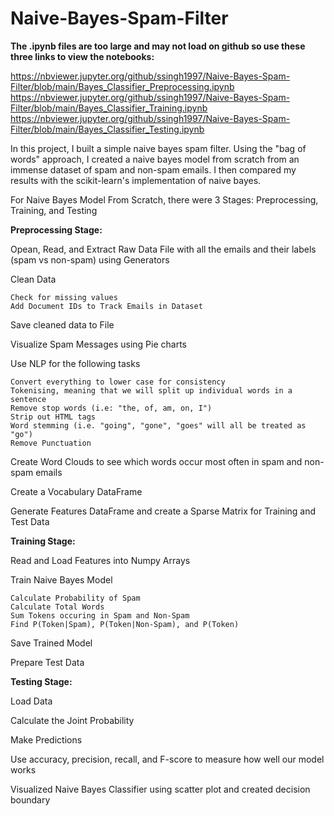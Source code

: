 # Naive-Bayes-Spam-Filter

<b>The .ipynb files are too large and may not load on github so use these three links to view the notebooks:</b>

https://nbviewer.jupyter.org/github/ssingh1997/Naive-Bayes-Spam-Filter/blob/main/Bayes_Classifier_Preprocessing.ipynb
https://nbviewer.jupyter.org/github/ssingh1997/Naive-Bayes-Spam-Filter/blob/main/Bayes_Classifier_Training.ipynb
https://nbviewer.jupyter.org/github/ssingh1997/Naive-Bayes-Spam-Filter/blob/main/Bayes_Classifier_Testing.ipynb

In this project, I built a simple naive bayes spam filter. Using the "bag of words" approach, I created a naive bayes model from scratch from an immense dataset of spam and non-spam emails. I then compared my results with the scikit-learn's implementation of naive bayes.

For Naive Bayes Model From Scratch, there were 3 Stages: Preprocessing, Training, and Testing

<b>Preprocessing Stage:</b>

  Opean, Read, and Extract Raw Data File with all the emails and their labels (spam vs non-spam) using Generators
  
  Clean Data
  
    Check for missing values
    Add Document IDs to Track Emails in Dataset
  
  Save cleaned data to File
  
  Visualize Spam Messages using Pie charts 
  
  Use NLP for the following tasks
  
    Convert everything to lower case for consistency
    Tokenising, meaning that we will split up individual words in a sentence
    Remove stop words (i.e: "the, of, am, on, I")
    Strip out HTML tags
    Word stemming (i.e. "going", "gone", "goes" will all be treated as "go")
    Remove Punctuation
    
  Create Word Clouds to see which words occur most often in spam and non-spam emails
  
  Create a Vocabulary DataFrame 
  
  Generate Features DataFrame and create a Sparse Matrix for Training and Test Data
  
<b>Training Stage:</b>

  Read and Load Features into Numpy Arrays
  
  Train Naive Bayes Model 
  
    Calculate Probability of Spam
    Calculate Total Words 
    Sum Tokens occuring in Spam and Non-Spam 
    Find P(Token|Spam), P(Token|Non-Spam), and P(Token)
    
  Save Trained Model 
  
  Prepare Test Data
  
<b>Testing Stage:</b>

  Load Data
  
  Calculate the Joint Probability 
  
  Make Predictions
  
  Use accuracy, precision, recall, and F-score to measure how well our model works
  
  Visualized Naive Bayes Classifier using scatter plot and created decision boundary


    
  
  
  
    
